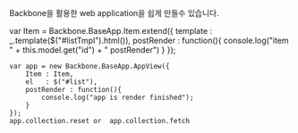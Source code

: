 Backbone을 활용한 web application을 쉽게 만들수 있습니다.

  var Item = Backbone.BaseApp.Item.extend({
       template : _.template($("#listTmpl").html()),
       postRender : function(){
           console.log("item " + this.model.get("id") + " postRender")
       }
    });

    var app = new Backbone.BaseApp.AppView({
        Item : Item,
        el   : $("#list"),
        postRender : function(){
            console.log("app is render finished");
        }
    });
    app.collection.reset or  app.collection.fetch



